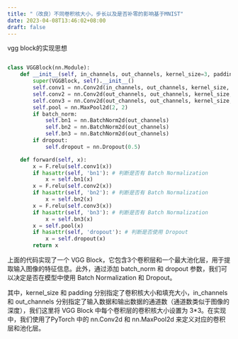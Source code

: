 ```yaml
---
title: "（改良）不同卷积核大小，步长以及是否补零的影响基于MNIST"
date: 2023-04-08T13:46:02+08:00
draft: false
---
```


vgg block的实现思想

```python

class VGGBlock(nn.Module):
    def __init__(self, in_channels, out_channels, kernel_size=3, padding=1, batch_norm=True, dropout=True):
        super(VGGBlock, self).__init__()
        self.conv1 = nn.Conv2d(in_channels, out_channels, kernel_size, padding=padding)
        self.conv2 = nn.Conv2d(out_channels, out_channels, kernel_size, padding=padding)
        self.conv3 = nn.Conv2d(out_channels, out_channels, kernel_size, padding=padding)
        self.pool = nn.MaxPool2d(2, 2)
        if batch_norm:
            self.bn1 = nn.BatchNorm2d(out_channels)
            self.bn2 = nn.BatchNorm2d(out_channels)
            self.bn3 = nn.BatchNorm2d(out_channels)
        if dropout:
            self.dropout = nn.Dropout(0.5)

    def forward(self, x):
        x = F.relu(self.conv1(x))
        if hasattr(self, 'bn1'): # 判断是否有 Batch Normalization
            x = self.bn1(x)
        x = F.relu(self.conv2(x))
        if hasattr(self, 'bn2'): # 判断是否有 Batch Normalization
            x = self.bn2(x)
        x = F.relu(self.conv3(x))
        if hasattr(self, 'bn3'): # 判断是否有 Batch Normalization
            x = self.bn3(x)
        x = self.pool(x)
        if hasattr(self, 'dropout'): # 判断是否使用 Dropout
            x = self.dropout(x)
        return x
```
上面的代码实现了一个 VGG Block，它包含3个卷积层和一个最大池化层，用于提取输入图像的特征信息。此外，通过添加 batch_norm 和 dropout 参数，我们可以决定是否在模型中使用 Batch Normalization 和 Dropout。

其中，kernel_size 和 padding 分别指定了卷积核大小和填充大小，in_channels 和 out_channels 分别指定了输入数据和输出数据的通道数（通道数类似于图像的深度），我们这里将 VGG Block 中每个卷积层的卷积核大小设置为 3*3。在实现中，我们使用了PyTorch 中的 nn.Conv2d 和 nn.MaxPool2d 来定义对应的卷积层和池化层。